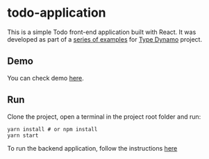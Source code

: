 # todo-application

This is a simple Todo front-end application built with React. It was developed as part of a [series of examples](https://github.com/lucasmafra/type-dynamo-examples) for [Type Dynamo](http://github.com/lucasmafra/type-dynamo) project.

## Demo
You can check demo [here](https://type-dynamo.lucasmafra.io).

## Run
Clone the project, open a terminal in the project root folder and run:
```
yarn install # or npm install
yarn start 
```

To run the backend application, follow the instructions [here](https://github.com/lucasmafra/type-dynamo-examples/tree/master/serverless-todo-application)